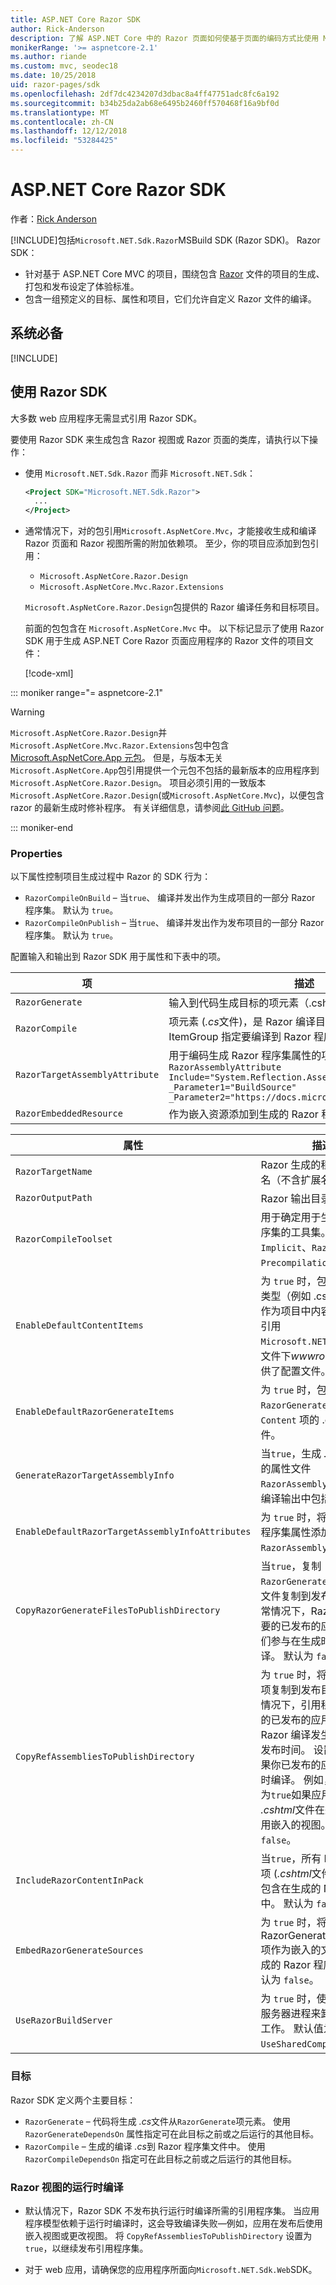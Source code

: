 ```yaml
---
title: ASP.NET Core Razor SDK
author: Rick-Anderson
description: 了解 ASP.NET Core 中的 Razor 页面如何使基于页面的编码方式比使用 MVC 更简单高效。
monikerRange: '>= aspnetcore-2.1'
ms.author: riande
ms.custom: mvc, seodec18
ms.date: 10/25/2018
uid: razor-pages/sdk
ms.openlocfilehash: 2df7dc4234207d3dbac8a4ff47751adc8fc6a192
ms.sourcegitcommit: b34b25da2ab68e6495b2460ff570468f16a9bf0d
ms.translationtype: MT
ms.contentlocale: zh-CN
ms.lasthandoff: 12/12/2018
ms.locfileid: "53284425"
---
```

# <a name="aspnet-core-razor-sdk"></a>ASP.NET Core Razor SDK

作者：[Rick Anderson](https://twitter.com/RickAndMSFT)

[!INCLUDE[](~/includes/2.1-SDK.md)]包括`Microsoft.NET.Sdk.Razor`MSBuild SDK (Razor SDK)。 Razor SDK：

* 针对基于 ASP.NET Core MVC 的项目，围绕包含 [Razor](xref:mvc/views/razor) 文件的项目的生成、打包和发布设定了体验标准。
* 包含一组预定义的目标、属性和项目，它们允许自定义 Razor 文件的编译。

## <a name="prerequisites"></a>系统必备

[!INCLUDE[](~/includes/2.1-SDK.md)]

## <a name="using-the-razor-sdk"></a>使用 Razor SDK

大多数 web 应用程序无需显式引用 Razor SDK。

要使用 Razor SDK 来生成包含 Razor 视图或 Razor 页面的类库，请执行以下操作：

* 使用 `Microsoft.NET.Sdk.Razor` 而非 `Microsoft.NET.Sdk`：

  ```xml
  <Project SDK="Microsoft.NET.Sdk.Razor">
    ...
  </Project>
  ```

* 通常情况下，对的包引用`Microsoft.AspNetCore.Mvc`，才能接收生成和编译 Razor 页面和 Razor 视图所需的附加依赖项。 至少，你的项目应添加到包引用：

  * `Microsoft.AspNetCore.Razor.Design` 
  * `Microsoft.AspNetCore.Mvc.Razor.Extensions`
    
  `Microsoft.AspNetCore.Razor.Design`包提供的 Razor 编译任务和目标项目。

  前面的包包含在 `Microsoft.AspNetCore.Mvc` 中。 以下标记显示了使用 Razor SDK 用于生成 ASP.NET Core Razor 页面应用程序的 Razor 文件的项目文件：
    
  [!code-xml[](sdk/sample/RazorSDK.csproj)]

::: moniker range="= aspnetcore-2.1"

> [!WARNING]
> `Microsoft.AspNetCore.Razor.Design`并`Microsoft.AspNetCore.Mvc.Razor.Extensions`包中包含[Microsoft.AspNetCore.App 元包](xref:fundamentals/metapackage-app)。 但是，与版本无关`Microsoft.AspNetCore.App`包引用提供一个元包不包括的最新版本的应用程序到`Microsoft.AspNetCore.Razor.Design`。 项目必须引用的一致版本`Microsoft.AspNetCore.Razor.Design`(或`Microsoft.AspNetCore.Mvc`)，以便包含 razor 的最新生成时修补程序。 有关详细信息，请参阅[此 GitHub 问题](https://github.com/aspnet/Razor/issues/2553)。

::: moniker-end

### <a name="properties"></a>Properties

以下属性控制项目生成过程中 Razor 的 SDK 行为：

* `RazorCompileOnBuild` &ndash; 当`true`、 编译并发出作为生成项目的一部分 Razor 程序集。 默认为 `true`。
* `RazorCompileOnPublish` &ndash; 当`true`、 编译并发出作为发布项目的一部分 Razor 程序集。 默认为 `true`。

配置输入和输出到 Razor SDK 用于属性和下表中的项。

| 项 | 描述 |
| ----- | ----------- |
| `RazorGenerate` | 输入到代码生成目标的项元素（.cshtml 文件）。 |
| `RazorCompile` | 项元素 (*.cs*文件)，是 Razor 编译目标的输入。 使用此 ItemGroup 指定要编译到 Razor 程序集中的其他文件。 |
| `RazorTargetAssemblyAttribute` | 用于编码生成 Razor 程序集属性的项元素。 例如：  <br>`RazorAssemblyAttribute`<br>`Include="System.Reflection.AssemblyMetadataAttribute"`<br>`_Parameter1="BuildSource" _Parameter2="https://docs.microsoft.com/">` |
| `RazorEmbeddedResource` | 作为嵌入资源添加到生成的 Razor 程序集的项元素。 |

| 属性 | 描述 |
| -------- | ----------- |
| `RazorTargetName` | Razor 生成的程序集的文件名（不含扩展名）。 | 
| `RazorOutputPath` | Razor 输出目录。 |
| `RazorCompileToolset` | 用于确定用于生成 Razor 程序集的工具集。 有效值为 `Implicit`、`RazorSDK` 和 `PrecompilationTool`。 |
| `EnableDefaultContentItems` | 为 `true` 时，包括某些文件类型（例如 .cshtml 文件）作为项目中内容。 当通过引用`Microsoft.NET.Sdk.Web`，文件下*wwwroot*和，还提供了配置文件。 |
| `EnableDefaultRazorGenerateItems` | 为 `true` 时，包括 `RazorGenerate` 项中 `Content` 项的 .cshtml 文件。 |
| `GenerateRazorTargetAssemblyInfo` | 当`true`，生成 *.cs*包含指定的属性文件`RazorAssemblyAttribute`和编译输出中包括的文件。 |
| `EnableDefaultRazorTargetAssemblyInfoAttributes` | 为 `true` 时，将一组默认的程序集属性添加到 `RazorAssemblyAttribute`。 |
| `CopyRazorGenerateFilesToPublishDirectory` | 当`true`，复制`RazorGenerate`项 (*.cshtml*) 文件复制到发布目录。 通常情况下，Razor 文件不需要的已发布的应用，如果他们参与在生成时或发布时编译。 默认为 `false`。 |
| `CopyRefAssembliesToPublishDirectory` | 为 `true` 时，将引用程序集项复制到发布目录。 通常情况下，引用程序集不需要的已发布的应用，如果 Razor 编译发生在生成时或发布时间。 设置为`true`如果你已发布的应用需要运行时编译。 例如，将值设置为`true`如果应用程序修改 *.cshtml*文件在运行时或使用嵌入的视图。 默认为 `false`。 |
| `IncludeRazorContentInPack` | 当`true`，所有 Razor 内容项 (*.cshtml*文件) 标记为要包含在生成的 NuGet 包中。 默认为 `false`。 |
| `EmbedRazorGenerateSources` | 为 `true` 时，将 RazorGenerate (.cshtml) 项作为嵌入的文件添加到生成的 Razor 程序集中。 默认为 `false`。 |
| `UseRazorBuildServer` | 为 `true` 时，使用永久生成服务器进程来卸载代码生成工作。 默认值为 `UseSharedCompilation`。 |

### <a name="targets"></a>目标

Razor SDK 定义两个主要目标：

* `RazorGenerate` &ndash; 代码将生成 *.cs*文件从`RazorGenerate`项元素。 使用 `RazorGenerateDependsOn` 属性指定可在此目标之前或之后运行的其他目标。
* `RazorCompile` &ndash; 生成的编译 *.cs*到 Razor 程序集文件中。 使用 `RazorCompileDependsOn` 指定可在此目标之前或之后运行的其他目标。

### <a name="runtime-compilation-of-razor-views"></a>Razor 视图的运行时编译

* 默认情况下，Razor SDK 不发布执行运行时编译所需的引用程序集。 当应用程序模型依赖于运行时编译时，这会导致编译失败&mdash;例如，应用在发布后使用嵌入视图或更改视图。 将 `CopyRefAssembliesToPublishDirectory` 设置为 `true`，以继续发布引用程序集。

* 对于 web 应用，请确保您的应用程序所面向`Microsoft.NET.Sdk.Web`SDK。
